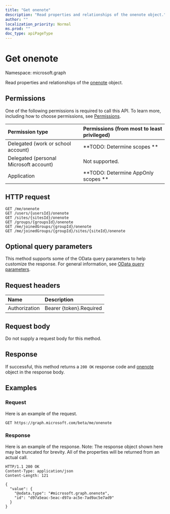 ```yaml
---
title: "Get onenote"
description: "Read properties and relationships of the onenote object."
author: ""
localization_priority: Normal
ms.prod: ""
doc_type: apiPageType
---
```


# Get onenote

Namespace: microsoft.graph

Read properties and relationships of the [onenote](../resources/onenote.md) object.

## Permissions
One of the following permissions is required to call this API. To learn more, including how to choose permissions, see [Permissions](/concepts/permissions-reference.md).

|Permission type|Permissions (from most to least privileged)|
|:---|:---|
|Delegated (work or school account)|**TODO: Determine scopes **|
|Delegated (personal Microsoft account)|Not supported.|
|Application|**TODO: Determine AppOnly scopes **|

## HTTP request
<!-- {
  "blockType": "ignored"
}
-->
``` http
GET /me/onenote
GET /users/{usersId}/onenote
GET /sites/{sitesId}/onenote
GET /groups/{groupsId}/onenote
GET /me/joinedGroups/{groupId}/onenote
GET /me/joinedGroups/{groupId}/sites/{siteId}/onenote
```

## Optional query parameters
This method supports some of the OData query parameters to help customize the response. For general information, see [OData query parameters](/graph/query-parameters).

## Request headers
|Name|Description|
|:---|:---|
|Authorization|Bearer {token}.Required|

## Request body
Do not supply a request body for this method.

## Response
If successful, this method returns a `200 OK` response code and [onenote](../resources/onenote.md) object in the response body.

## Examples

### Request
Here is an example of the request.
<!-- {
  "blockType": "request",
  "name": "get_onenote"
}
-->
``` http
GET https://graph.microsoft.com/beta/me/onenote
```

### Response
Here is an example of the response. Note: The response object shown here may be truncated for brevity. All of the properties will be returned from an actual call.
<!-- {
  "blockType": "response",
  "truncated": true,
  "@odata.type": "microsoft.graph.onenote"
}
-->
``` http
HTTP/1.1 200 OK
Content-Type: application/json
Content-Length: 121

{
  "value": {
    "@odata.type": "#microsoft.graph.onenote",
    "id": "d97a5eac-5eac-d97a-ac5e-7ad9ac5e7ad9"
  }
}
```

